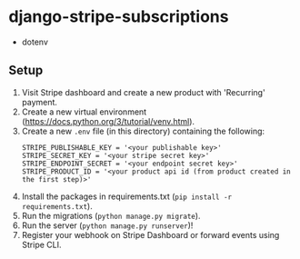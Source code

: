 # django-stripe-subscriptions
- dotenv

## Setup
1. Visit Stripe dashboard and create a new product with 'Recurring' payment.
1. Create a new virtual environment (https://docs.python.org/3/tutorial/venv.html).
1. Create a new `.env` file (in this directory) containing the following:
    ```
    STRIPE_PUBLISHABLE_KEY = '<your publishable key>'
    STRIPE_SECRET_KEY = '<your stripe secret key>'
    STRIPE_ENDPOINT_SECRET = '<your endpoint secret key>'
    STRIPE_PRODUCT_ID = '<your product api id (from product created in the first step)>'
    ```
1. Install the packages in requirements.txt (`pip install -r requirements.txt`).
1. Run the migrations (`python manage.py migrate`).
1. Run the server (`python manage.py runserver`)!
1. Register your webhook on Stripe Dashboard or forward events using Stripe CLI.
